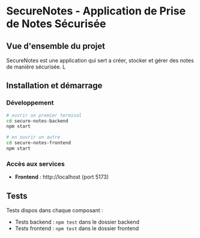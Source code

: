 # SecureNotes - Application de Prise de Notes Sécurisée

## Vue d'ensemble du projet

SecureNotes est une application qui sert a créer, stocker et gérer des notes de manière sécurisée. L


## Installation et démarrage

### Développement
```bash
# ouvrir un premier terminal
cd secure-notes-backend
npm start

# en ouvrir un autre 
cd secure-notes-frontend
npm start
```

### Accès aux services
- **Frontend** : http://localhost (port 5173)


## Tests

Tests dispos dans chaque composant :
- Tests backend : `npm test` dans le dossier backend
- Tests frontend : `npm test` dans le dossier frontend
